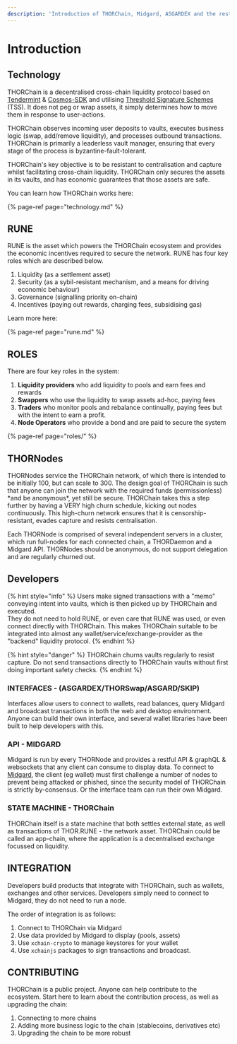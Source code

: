 ```yaml
---
description: 'Introduction of THORChain, Midgard, ASGARDEX and the rest of the ecosystem.'
---
```


# Introduction

## Technology

THORChain is a decentralised cross-chain liquidity protocol based on [Tendermint](https://tendermint.com/) & [Cosmos-SDK](https://cosmos.network/) and utilising [Threshold Signature Schemes](https://eprint.iacr.org/2019/114.pdf) \(TSS\). It does not peg or wrap assets, it simply determines how to move them in response to user-actions. 

THORChain observes incoming user deposits to vaults, executes business logic \(swap, add/remove liquidity\), and processes outbound transactions. THORChain is primarily a leaderless vault manager, ensuring that every stage of the process is byzantine-fault-tolerant. 

THORChain's key objective is to be resistant to centralisation and capture whilst facilitating cross-chain liquidity. THORChain only secures the assets in its vaults, and has economic guarantees that those assets are safe. 

You can learn how THORChain works here:

{% page-ref page="technology.md" %}

## RUNE

RUNE is the asset which powers the THORChain ecosystem and provides the economic incentives required to secure the network. RUNE has four key roles which are described below.

1. Liquidity \(as a settlement asset\)
2. Security \(as a sybil-resistant mechanism, and a means for driving economic behaviour\)
3. Governance \(signalling priority on-chain\)
4. Incentives \(paying out rewards, charging fees, subsidising gas\) 

Learn more here:

{% page-ref page="rune.md" %}

## ROLES

There are four key roles in the system:

1. **Liquidity providers** who add liquidity to pools and earn fees and rewards
2. **Swappers** who use the liquidity to swap assets ad-hoc, paying fees
3. **Traders** who monitor pools and rebalance continually, paying fees but with the intent to earn a profit. 
4. **Node Operators** who provide a bond and are paid to secure the system 

{% page-ref page="roles/" %}

## THORNodes

THORNodes service the THORChain network, of which there is intended to be initially 100, but can scale to 300. The design goal of THORChain is such that anyone can join the network with the required funds \(permissionless\) \*and be anonymous\*, yet still be secure. THORChain takes this a step further by having a VERY high churn schedule, kicking out nodes continuously. This high-churn network ensures that it is censorship-resistant, evades capture and resists centralisation.   
  
Each THORNode is comprised of several independent servers in a cluster, which run full-nodes for each connected chain, a THORDaemon and a Midgard API. THORNodes should be anonymous, do not support delegation and are regularly churned out. 

## Developers

{% hint style="info" %}
Users make signed transactions with a "memo" conveying intent into vaults, which is then picked up by THORChain and executed.   
They do not need to hold RUNE, or even care that RUNE was used, or even connect directly with THORChain. This makes THORChain suitable to be integrated into almost any wallet/service/exchange-provider as the "backend" liquidity protocol.
{% endhint %}

{% hint style="danger" %}
THORChain churns vaults regularly to resist capture. Do not send transactions directly to THORChain vaults without first doing important safety checks. 
{% endhint %}

### INTERFACES - \(ASGARDEX/THORSwap/ASGARD/SKIP\)

Interfaces allow users to connect to wallets, read balances, query Midgard and broadcast transactions in both the web and desktop environment. Anyone can build their own interface, and several wallet libraries have been built to help developers with this.

### API - MIDGARD

Midgard is run by every THORNode and provides a restful API & graphQL & websockets that any client can consume to display data. To connect to [Midgard](developers/connecting-to-thorchain.md), the client \(eg wallet\) must first challenge a number of nodes to prevent being attacked or phished, since the security model of THORChain is strictly by-consensus. Or the interface team can run their own Midgard. 

### STATE MACHINE - THORChain

THORChain itself is a state machine that both settles external state, as well as transactions of THOR.RUNE - the network asset. THORChain could be called an app-chain, where the application is a decentralised exchange focussed on liquidity. 

## INTEGRATION

Developers build products that integrate with THORChain, such as wallets, exchanges and other services. Developers simply need to connect to Midgard, they do not need to run a node.

The order of integration is as follows:

1. Connect to THORChain via Midgard
2. Use data provided by Midgard to display \(pools, assets\)
3. Use `xchain-crypto` to manage keystores for your wallet
4. Use `xchainjs` packages to sign transactions and broadcast.

## CONTRIBUTING

THORChain is a public project. Anyone can help contribute to the ecosystem. Start here to learn about the contribution process, as well as upgrading the chain:

1. Connecting to more chains
2. Adding more business logic to the chain \(stablecoins, derivatives etc\)
3. Upgrading the chain to be more robust

